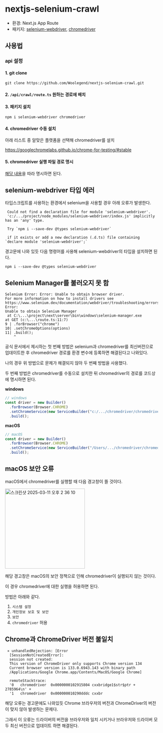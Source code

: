 # nextjs-selenium-crawl

- 환경: Next.js App Route
- 패키지: [selenium-webdriver](https://www.npmjs.com/package/selenium-webdriver), [chromedriver](https://googlechromelabs.github.io/chrome-for-testing/#stable)

## 사용법

### api 설정

#### 1. git clone

```
git clone https://github.com/Woolegend/nextjs-selenium-crawl.git
```

#### 2. `/api/crawl/route.ts` 원하는 경로에 배치

#### 3. 패키지 설치

```
npm i selenium-webdriver chromedriver
```

#### 4. chromedriver 수동 설치

아래 리스트 중 알맞은 플랫폼을 선택해 chromedriver를 설치

https://googlechromelabs.github.io/chrome-for-testing/#stable

#### 5. chromedriver 실행 파일 경로 명시

[해당 내용](#selenium-manager를-불러오지-못-함)을 따라 명시하면 된다.

## selenium-webdriver 타입 에러

타입스크립트를 사용하는 환경에서 selenium을 사용할 경우 아래 오류가 발생한다.

```
 Could not find a declaration file for module 'selenium-webdriver'.
 'c:/.../project/node_modules/selenium-webdriver/index.js' implicitly has an 'any' type.

 Try `npm i --save-dev @types selenium-webdriver`

 if it exists or add a new declaration (.d.ts) file containing `declare module 'selenium-webdriver';`
```

경고문에 나와 있듯 다음 명령어를 사용해 selenium-webdriver의 타입을 설치하면 된다.

```
npm i --save-dev @types selenium-webdriver
```

## Selenium Manager를 불러오지 못 함

```
Selenium Error: Error: Unable to obtain browser driver.
For more information on how to install drivers see
https://www.selenium.dev/documentation/webdriver/troubleshooting/errors/driver_location/. Error:
Unable to obtain Selenium Manager
 at C:\...\project\next\server\bin\windows\selenium-manager.exe
at GET (c:\...\route.ts:11:7)
9 | .forBrowser("chrome")
10| .setChromeOptions(options)
11| .build();
    ^
```

공식 문서에서 제시하는 첫 번째 방법은 selenium과 chromedriver를 최신버전으로 업데이트한 후 chromedriver 경로를 환경 변수에 등록하면 해결된다고 나와있다.

나의 경우 위 방법으로 문제가 해결되지 않아 두 번째 방법을 사용했다.

두 번째 방법은 chromedriver를 수동으로 설치한 뒤 chromedriver의 경로를 코드상에 명시하면 된다.

**windows**

```ts
// windows
const driver = new Builder()
  .forBrowser(Browser.CHROME)
  .setChromeService(new ServiceBuilder("c:/.../chromedriver/chromedriver.exe"))
  .build();
```

**macOS**

```ts
// macOS
const driver = new Builder()
  .forBrowser(Browser.CHROME)
  .setChromeService(new ServiceBuilder("/Users/.../chromedriver/chromedriver"))
  .build();
```

## macOS 보안 오류

macOS에서 chromedriver를 실행할 때 다음 경고창이 뜰 것이다.

<img width="263" alt="스크린샷 2025-03-11 오후 2 36 10" src="https://github.com/user-attachments/assets/5cb41a04-7d96-4ed6-8dda-889e5c6283bd" />

해당 경고창은 macOS의 보안 정책으로 인해 chromedriver이 실행되지 않는 것이다.

이 경우 chromedriver에 대한 실행을 허용하면 된다.

방법은 아래와 같다.

1. `시스템 설정`
2. `개인정보 보호 및 보안`
3. `보안`
4. `chromedriver` 허용

## Chrome과 ChromeDriver 버전 불일치

```
 ⨯ unhandledRejection: [Error
  [SessionNotCreatedError]:
  session not created:
  This version of ChromeDriver only supports Chrome version 134
  Current browser version is 133.0.6943.143 with binary path
  /Applications/Google Chrome.app/Contents/MacOS/Google Chrome]

  remoteStacktrace:
  '0   chromedriver  0x0000000102915804 cxxbridge1$str$ptr + 2785964\n' +
  '1   chromedriver  0x000000010290dddc cxxbr
```

해당 오류는 경고문에도 나와있듯 Chrome 브라우저의 버전과 ChromeDriver의 버전이 맞지 않아 발생하는 문제다.

그래서 이 오류는 드라이버의 버전을 브라우저와 일치 시키거나 브라우저와 드라이버 모두 최신 버전으로 업데이트 하면 해결된다.
